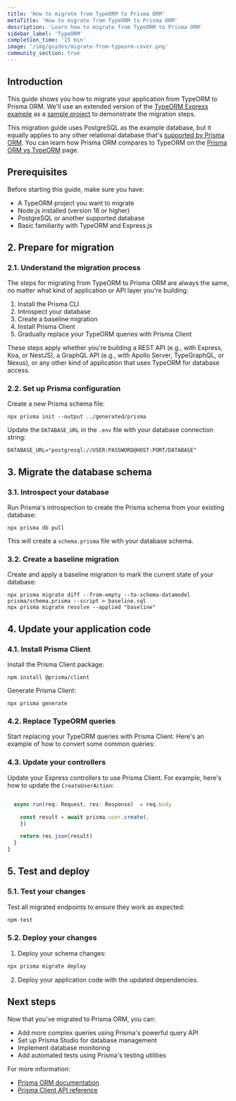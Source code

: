 ```yaml
---
title: 'How to migrate from TypeORM to Prisma ORM'
metaTitle: 'How to migrate from TypeORM to Prisma ORM'
description: 'Learn how to migrate from TypeORM to Prisma ORM'
sidebar_label: 'TypeORM'
completion_time: '15 min'
image: '/img/guides/migrate-from-typeorm-cover.png'
community_section: true
---
```


## Introduction

This guide shows you how to migrate your application from TypeORM to Prisma ORM. We'll use an extended version of the [TypeORM Express example](https://github.com/typeorm/typescript-express-example/) as a [sample project](https://github.com/prisma/migrate-from-typeorm-to-prisma) to demonstrate the migration steps.

This migration guide uses PostgreSQL as the example database, but it equally applies to any other relational database that's [supported by Prisma ORM](/orm/reference/supported-databases). You can learn how Prisma ORM compares to TypeORM on the [Prisma ORM vs TypeORM](/orm/more/comparisons/prisma-and-typeorm) page.

## Prerequisites

Before starting this guide, make sure you have:

- A TypeORM project you want to migrate
- Node.js installed (version 16 or higher)
- PostgreSQL or another supported database
- Basic familiarity with TypeORM and Express.js

## 2. Prepare for migration

### 2.1. Understand the migration process

The steps for migrating from TypeORM to Prisma ORM are always the same, no matter what kind of application or API layer you're building:

1. Install the Prisma CLI
2. Introspect your database
3. Create a baseline migration
4. Install Prisma Client
5. Gradually replace your TypeORM queries with Prisma Client

These steps apply whether you're building a REST API (e.g., with Express, Koa, or NestJS), a GraphQL API (e.g., with Apollo Server, TypeGraphQL, or Nexus), or any other kind of application that uses TypeORM for database access.

### 2.2. Set up Prisma configuration

Create a new Prisma schema file:

```terminal
npx prisma init --output ../generated/prisma
```

Update the `DATABASE_URL` in the `.env` file with your database connection string:

```env
DATABASE_URL="postgresql://USER:PASSWORD@HOST:PORT/DATABASE"
```

## 3. Migrate the database schema

### 3.1. Introspect your database

Run Prisma's introspection to create the Prisma schema from your existing database:

```terminal
npx prisma db pull
```

This will create a `schema.prisma` file with your database schema.

### 3.2. Create a baseline migration

Create and apply a baseline migration to mark the current state of your database:

```terminal
npx prisma migrate diff --from-empty --to-schema-datamodel prisma/schema.prisma --script > baseline.sql
npx prisma migrate resolve --applied "baseline"
```

## 4. Update your application code

### 4.1. Install Prisma Client

Install the Prisma Client package:

```terminal
npm install @prisma/client
```

Generate Prisma Client:

```terminal
npx prisma generate
```

### 4.2. Replace TypeORM queries

Start replacing your TypeORM queries with Prisma Client. Here's an example of how to convert some common queries:

### 4.3. Update your controllers

Update your Express controllers to use Prisma Client. For example, here's how to update the `CreateUserAction`:

```typescript

  async run(req: Request, res: Response)  = req.body

    const result = await prisma.user.create(,
    })

    return res.json(result)
  }
}
```

## 5. Test and deploy

### 5.1. Test your changes

Test all migrated endpoints to ensure they work as expected:

```bash
npm test
```

### 5.2. Deploy your changes

1. Deploy your schema changes:

```bash
npx prisma migrate deploy
```

2. Deploy your application code with the updated dependencies.

## Next steps

Now that you've migrated to Prisma ORM, you can:

- Add more complex queries using Prisma's powerful query API
- Set up Prisma Studio for database management
- Implement database monitoring
- Add automated tests using Prisma's testing utilities

For more information:

- [Prisma ORM documentation](/orm)
- [Prisma Client API reference](/orm/prisma-client)
